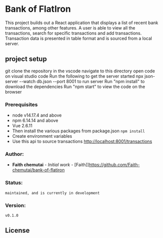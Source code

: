# Bank of FlatIron
This project builds out a React application that displays a
list of recent bank transactions, among other features.
A user is able to view all the transactions, search for specific transactions
and add transactions.
Transaction data is presented in table format and is sourced from a local server.

## project setup

git clone the repository in the vscode
navigate to this directory
open code on visual studio code 
Run the following to get the server started
      npx json-server --watch db.json --port 8001
     to run server
 Run "npm install" to download the dependencies
 Run "npm start" to view the code on the browser  
### Prerequisites
* node v14.17.4 and above
* npm 6.14.14 and above
* Vue 2.6.11
* Then install the various packages from package.json `npm install`
* Create environment variables
* Use this api to source transactions <http://localhost:8001/transactions>
### Author:
   * **Faith chemutai** - *Initial work* - [Faith]]https://github.com/Faith-chemutai/bank-of-flatiron
### Status:
    maintained, and is currently in development
### Version:
    v0.1.0
## License